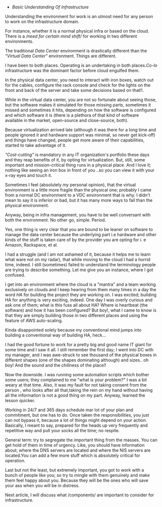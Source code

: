 *  *Basic Understanding Of Infrastructure*

Understanding the environment for work is an utmost need for any person to work
on the infrastructure domain.

For instance, whether it is a normal physical infra or based on the cloud. There
is a */need for certain mind shift/* for working in two different environments.

The traditional *Data Center* environment is drastically different than the
*"Virtual Data Center"* environment. Things are different.

I have been to both places. Operating is an undertaking in both places.*Co-lo*
infrastructure was the dominant factor before cloud engulfed them.

In the physical data center, you need to interact with iron boxes, watch out for
the cables, configure the rack console and check for the lights on the front and
back of the server and take some decisions based on that!!.

While in the virtual data center, you are not so fortunate about seeing those,
but the software makes it simulated for those missing parts, sometimes it missed
and sometimes it hits, depending on how the software is configured and which software
it is (there is a plethora of that kind of software available in the market,
open-source and close-source, both).

Because virtualization arrived late (although it was there for a long time and
people ignored it and hardware support was minimal, so never get kick-off) and
things have changed, people get more aware of their capabilities, started to take
advantage of it.

*"Cost-cutting"* is mandatory in any IT organization's portfolio these days and
they reap benefits of it, by opting for virtualization. But, still, some
important and mission-critical thing runs in a physical place. And I love it;
nothing like seeing an iron box in front of you ..so you can view it with your
x-ray eyes and touch it.

Sometimes I feel (absolutely my personal opinion), that the virtual environment
is a little more fragile than the physical one; probably I came from a normal DC
environment to a VDC environment that is why. I didn't mean to say it is inferior
or bad, but it has many more ways to fail than the physical environment.

Anyway, being in infra management, you have to be well conversant with both the
environment. No other go, simple. Period.

Yes, one thing is very clear that you are bound to be leaner on software to manage
the data center because the underlying part i.e hardware and other kinds of the
stuff is taken care of by the provider you are opting for i. e Amazon,
Rackspace, et al.

I had a struggle (and I am not ashamed of it, because it helps me to learn
what ware not on my radar), that while moving to the cloud I had a horrid time,
indeed. I still (sometimes) failed to understand the terminology people are
trying to describe something. Let me give you an instance, where I got confused.

I get into an environment where the cloud is a "mantra" and a team working
exclusively on clouds and I keep hearing from them many times in a day the word
*HA* for building the project they are working on.  I was excited; building HA for
anything is very exciting, indeed. One day I was overly curious and ask one of
them; what is this fuss all about HA? Where is heartbeat (the software) and how it
has been configured? But boy!, what I came to know is that they are simply building
those in two different places and using the feature of AWS auto-scaling.

Kinda disappointed solely because my conventional mind jumps into
building a conventional way of building HA, heck...

I had the good fortune to work for a pretty big and good name IT giant for some
time and I saw it all. I still remember the first day; I went into DC with my
manager, and I was awe-struck to see thousand of the physical boxes in different
shapes (one of the shapes dominating although) and sizes.. oh boy! And the sound
and the chillness of the place!!

Now the downside. I was running some automation scripts which bother some
users; they complained to me "what is your problem?" I was a bit weary at that
time. Also, it was my fault for not taking consent from the person , who looks after
all that,taking the rein on my hand without having all the information is not a
good thing on my part. Anyway, learned the lesson quicker.

Working in 24/7 and 365 days schedule mar lot of your plan and commitment, but
one has to do. Once taken the responsibilities, you just can not bypass it, because
a lot of things might depend on your action. Basically, I meant to say, prepared
for the heads up very frequently and repetitive way and pull your socks all the
time; no respite.

General term: try to segregate the important thing from the masses. You can get
hold of them in time of urgency. Like, you should have information about; where
the DNS servers are located and where the NIS servers are located.You can add a
few more stuff which is absolutely critical for operation.

Last but not the least, but extremely important, you got to work with a bunch of
people like you; so try to mingle with them genuinely and make them feel happy
about you. Because they will be the ones who will save your ass when you will be
in distress.

Next article, I will discuss what /components/ are important to consider for
infrastructure.
